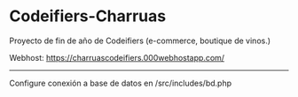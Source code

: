 # Codeifiers-Charruas

Proyecto de fin de año de Codeifiers (e-commerce, boutique de vinos.)

Webhost: https://charruascodeifiers.000webhostapp.com/

---

Configure conexión a base de datos en /src/includes/bd.php
